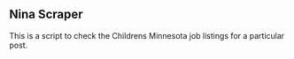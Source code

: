 ## Nina Scraper

This is a script to check the Childrens Minnesota job listings for a particular post.